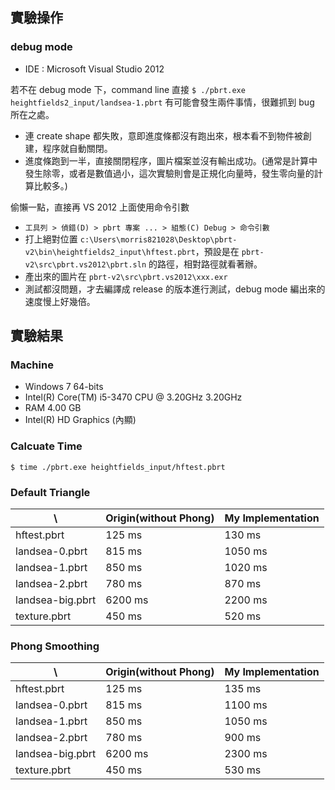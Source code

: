 ## 實驗操作 ##

### debug mode ###

* IDE : Microsoft Visual Studio 2012

若不在 debug mode 下，command line 直接 `$ ./pbrt.exe heightfields2_input/landsea-1.pbrt` 有可能會發生兩件事情，很難抓到 bug 所在之處。

* 連 create shape 都失敗，意即進度條都沒有跑出來，根本看不到物件被創建，程序就自動關閉。
* 進度條跑到一半，直接關閉程序，圖片檔案並沒有輸出成功。(通常是計算中發生除零，或者是數值過小，這次實驗則會是正規化向量時，發生零向量的計算比較多。)

偷懶一點，直接再 VS 2012 上面使用命令引數

* `工具列 > 偵錯(D) > pbrt 專案 ... > 組態(C) Debug > 命令引數`
* 打上絕對位置 `c:\Users\morris821028\Desktop\pbrt-v2\bin\heightfields2_input\hftest.pbrt`，預設是在 `pbrt-v2\src\pbrt.vs2012\pbrt.sln` 的路徑，相對路徑就看著辦。
* 產出來的圖片在  `pbrt-v2\src\pbrt.vs2012\xxx.exr`
* 測試都沒問題，才去編譯成 release 的版本進行測試，debug mode 編出來的速度慢上好幾倍。


## 實驗結果 ##

### Machine ###

* Windows 7 64-bits
* Intel(R) Core(TM) i5-3470 CPU @ 3.20GHz 3.20GHz
* RAM 4.00 GB
* Intel(R) HD Graphics (內顯)

### Calcuate Time ###

```
$ time ./pbrt.exe heightfields_input/hftest.pbrt
```

### Default Triangle ###

| \                | Origin(without Phong) | My Implementation |
|------------------|-----------------------|-------------------|
| hftest.pbrt      |                 125 ms|             130 ms|
| landsea-0.pbrt   |                 815 ms|            1050 ms|
| landsea-1.pbrt   |                 850 ms|            1020 ms|
| landsea-2.pbrt   |                 780 ms|             870 ms|
| landsea-big.pbrt |                6200 ms|            2200 ms|
| texture.pbrt     |                 450 ms|             520 ms|

### Phong Smoothing ###

| \                | Origin(without Phong) | My Implementation |
|------------------|-----------------------|-------------------|
| hftest.pbrt      |                 125 ms|             135 ms|
| landsea-0.pbrt   |                 815 ms|            1100 ms|
| landsea-1.pbrt   |                 850 ms|            1050 ms|
| landsea-2.pbrt   |                 780 ms|             900 ms|
| landsea-big.pbrt |                6200 ms|            2300 ms|
| texture.pbrt     |                 450 ms|             530 ms|
